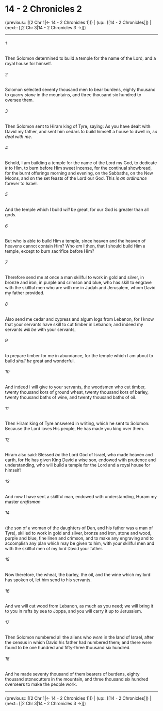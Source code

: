 # 14 - 2 Chronicles 2

(previous:: [[2 Chr 1|← 14 - 2 Chronicles 1]]) | (up:: [[14 - 2 Chronicles]]) | (next:: [[2 Chr 3|14 - 2 Chronicles 3 →]])

***


###### 1 
Then Solomon determined to build a temple for the name of the Lord, and a royal house for himself. 

###### 2 
Solomon selected seventy thousand men to bear burdens, eighty thousand to quarry _stone_ in the mountains, and three thousand six hundred to oversee them. 

###### 3 
Then Solomon sent to Hiram king of Tyre, saying: As you have dealt with David my father, and sent him cedars to build himself a house to dwell in, _so deal with me._ 

###### 4 
Behold, I am building a temple for the name of the Lord my God, to dedicate _it_ to Him, to burn before Him sweet incense, for the continual showbread, for the burnt offerings morning and evening, on the Sabbaths, on the New Moons, and on the set feasts of the Lord our God. This _is an ordinance_ forever to Israel. 

###### 5 
And the temple which I build _will be_ great, for our God is greater than all gods. 

###### 6 
But who is able to build Him a temple, since heaven and the heaven of heavens cannot contain Him? Who _am_ I then, that I should build Him a temple, except to burn sacrifice before Him? 

###### 7 
Therefore send me at once a man skillful to work in gold and silver, in bronze and iron, in purple and crimson and blue, who has skill to engrave with the skillful men who are with me in Judah and Jerusalem, whom David my father provided. 

###### 8 
Also send me cedar and cypress and algum logs from Lebanon, for I know that your servants have skill to cut timber in Lebanon; and indeed my servants _will be_ with your servants, 

###### 9 
to prepare timber for me in abundance, for the temple which I am about to build _shall be_ great and wonderful. 

###### 10 
And indeed I will give to your servants, the woodsmen who cut timber, twenty thousand kors of ground wheat, twenty thousand kors of barley, twenty thousand baths of wine, and twenty thousand baths of oil. 

###### 11 
Then Hiram king of Tyre answered in writing, which he sent to Solomon: Because the Lord loves His people, He has made you king over them. 

###### 12 
Hiram also said: Blessed _be_ the Lord God of Israel, who made heaven and earth, for He has given King David a wise son, endowed with prudence and understanding, who will build a temple for the Lord and a royal house for himself! 

###### 13 
And now I have sent a skillful man, endowed with understanding, Huram my master _craftsman_ 

###### 14 
(the son of a woman of the daughters of Dan, and his father was a man of Tyre), skilled to work in gold and silver, bronze and iron, stone and wood, purple and blue, fine linen and crimson, and to make any engraving and to accomplish any plan which may be given to him, with your skillful men and with the skillful men of my lord David your father. 

###### 15 
Now therefore, the wheat, the barley, the oil, and the wine which my lord has spoken of, let him send to his servants. 

###### 16 
And we will cut wood from Lebanon, as much as you need; we will bring it to you in rafts by sea to Joppa, and you will carry it up to Jerusalem. 

###### 17 
Then Solomon numbered all the aliens who _were_ in the land of Israel, after the census in which David his father had numbered them; and there were found to be one hundred and fifty-three thousand six hundred. 

###### 18 
And he made seventy thousand of them bearers of burdens, eighty thousand stonecutters in the mountain, and three thousand six hundred overseers to make the people work.

***

(previous:: [[2 Chr 1|← 14 - 2 Chronicles 1]]) | (up:: [[14 - 2 Chronicles]]) | (next:: [[2 Chr 3|14 - 2 Chronicles 3 →]])
